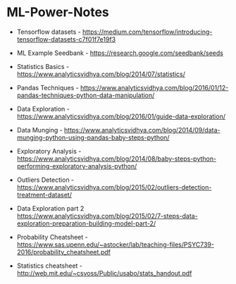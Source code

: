 # ML-Power-Notes

* Tensorflow datasets - https://medium.com/tensorflow/introducing-tensorflow-datasets-c7f01f7e19f3
* ML Example Seedbank - https://research.google.com/seedbank/seeds
* Statistics Basics - https://www.analyticsvidhya.com/blog/2014/07/statistics/

* Pandas Techniques - https://www.analyticsvidhya.com/blog/2016/01/12-pandas-techniques-python-data-manipulation/
* Data Exploration - https://www.analyticsvidhya.com/blog/2016/01/guide-data-exploration/
* Data Munging - https://www.analyticsvidhya.com/blog/2014/09/data-munging-python-using-pandas-baby-steps-python/
* Exploratory Analysis - https://www.analyticsvidhya.com/blog/2014/08/baby-steps-python-performing-exploratory-analysis-python/
* Outliers Detection - https://www.analyticsvidhya.com/blog/2015/02/outliers-detection-treatment-dataset/
* Data Exploration part 2  https://www.analyticsvidhya.com/blog/2015/02/7-steps-data-exploration-preparation-building-model-part-2/
* Probability Cheatsheet - https://www.sas.upenn.edu/~astocker/lab/teaching-files/PSYC739-2016/probability_cheatsheet.pdf
* Statistics cheatsheet - http://web.mit.edu/~csvoss/Public/usabo/stats_handout.pdf
